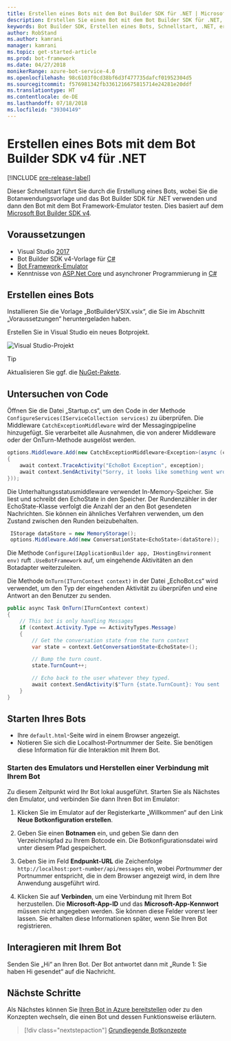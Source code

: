 ```yaml
---
title: Erstellen eines Bots mit dem Bot Builder SDK für .NET | Microsoft-Dokumentation
description: Erstellen Sie einen Bot mit dem Bot Builder SDK für .NET, einem leistungsstarken Konstruktionsframework für Bots.
keywords: Bot Builder SDK, Erstellen eines Bots, Schnellstart, .NET, erste Schritte
author: RobStand
ms.author: kamrani
manager: kamrani
ms.topic: get-started-article
ms.prod: bot-framework
ms.date: 04/27/2018
monikerRange: azure-bot-service-4.0
ms.openlocfilehash: 98c6103f0cd38bf6d3f477735dafcf01952304d5
ms.sourcegitcommit: f576981342fb3361216675815714e24281e20ddf
ms.translationtype: HT
ms.contentlocale: de-DE
ms.lasthandoff: 07/18/2018
ms.locfileid: "39304149"
---
```

# <a name="create-a-bot-with-the-bot-builder-sdk-v4-for-net"></a>Erstellen eines Bots mit dem Bot Builder SDK v4 für .NET
[!INCLUDE [pre-release-label](../includes/pre-release-label.md)]

Dieser Schnellstart führt Sie durch die Erstellung eines Bots, wobei Sie die Botanwendungsvorlage und das Bot Builder SDK für .NET verwenden und dann den Bot mit dem Bot Framework-Emulator testen. Dies basiert auf dem [Microsoft Bot Builder SDK v4](https://github.com/Microsoft/botbuilder-dotnet).

## <a name="prerequisites"></a>Voraussetzungen
- Visual Studio [2017](https://www.visualstudio.com/downloads)
- Bot Builder SDK v4-Vorlage für [C#](https://marketplace.visualstudio.com/items?itemName=BotBuilder.botbuilderv4)
- [Bot Framework-Emulator](https://github.com/Microsoft/BotFramework-Emulator/releases)
- Kenntnisse von [ASP.Net Core](https://docs.microsoft.com/aspnet/core/) und asynchroner Programmierung in [C#](https://docs.microsoft.com/en-us/dotnet/csharp/programming-guide/concepts/async/index)

## <a name="create-a-bot"></a>Erstellen eines Bots
Installieren Sie die Vorlage „BotBuilderVSIX.vsix“, die Sie im Abschnitt „Voraussetzungen“ heruntergeladen haben. 

Erstellen Sie in Visual Studio ein neues Botprojekt.

![Visual Studio-Projekt](../media/azure-bot-quickstarts/bot-builder-dotnet-project.png)

> [!TIP] 
> Aktualisieren Sie ggf. die [NuGet-Pakete](https://docs.microsoft.com/en-us/nuget/quickstart/install-and-use-a-package-in-visual-studio).

## <a name="explore-code"></a>Untersuchen von Code
Öffnen Sie die Datei „Startup.cs“, um den Code in der Methode `ConfigureServices(IServiceCollection services)` zu überprüfen. Die Middleware `CatchExceptionMiddleware` wird der Messagingpipeline hinzugefügt. Sie verarbeitet alle Ausnahmen, die von anderer Middleware oder der OnTurn-Methode ausgelöst werden. 

```cs
options.Middleware.Add(new CatchExceptionMiddleware<Exception>(async (context, exception) =>
{
    await context.TraceActivity("EchoBot Exception", exception);
    await context.SendActivity("Sorry, it looks like something went wrong!");
}));
```

Die Unterhaltungsstatusmiddleware verwendet In-Memory-Speicher. Sie liest und schreibt den EchoState in den Speicher.  Der Rundenzähler in der EchoState-Klasse verfolgt die Anzahl der an den Bot gesendeten Nachrichten. Sie können ein ähnliches Verfahren verwenden, um den Zustand zwischen den Runden beizubehalten.

```cs
 IStorage dataStore = new MemoryStorage();
 options.Middleware.Add(new ConversationState<EchoState>(dataStore));
```

Die Methode `Configure(IApplicationBuilder app, IHostingEnvironment env)` ruft `.UseBotFramework` auf, um eingehende Aktivitäten an den Botadapter weiterzuleiten. 

Die Methode `OnTurn(ITurnContext context)` in der Datei „EchoBot.cs“ wird verwendet, um den Typ der eingehenden Aktivität zu überprüfen und eine Antwort an den Benutzer zu senden. 

```cs
public async Task OnTurn(ITurnContext context)
{
    // This bot is only handling Messages
    if (context.Activity.Type == ActivityTypes.Message)
    {
        // Get the conversation state from the turn context
        var state = context.GetConversationState<EchoState>();

        // Bump the turn count. 
        state.TurnCount++;

        // Echo back to the user whatever they typed.
        await context.SendActivity($"Turn {state.TurnCount}: You sent '{context.Activity.Text}'");
    }
}
```
## <a name="start-your-bot"></a>Starten Ihres Bots

- Ihre `default.html`-Seite wird in einem Browser angezeigt.
- Notieren Sie sich die Localhost-Portnummer der Seite. Sie benötigen diese Information für die Interaktion mit Ihrem Bot.

### <a name="start-the-emulator-and-connect-your-bot"></a>Starten des Emulators und Herstellen einer Verbindung mit Ihrem Bot

Zu diesem Zeitpunkt wird Ihr Bot lokal ausgeführt.
Starten Sie als Nächstes den Emulator, und verbinden Sie dann Ihren Bot im Emulator:

1. Klicken Sie im Emulator auf der Registerkarte „Willkommen“ auf den Link **Neue Botkonfiguration erstellen**. 

2. Geben Sie einen **Botnamen** ein, und geben Sie dann den Verzeichnispfad zu Ihrem Botcode ein. Die Botkonfigurationsdatei wird unter diesem Pfad gespeichert.

3. Geben Sie im Feld **Endpunkt-URL** die Zeichenfolge `http://localhost:port-number/api/messages` ein, wobei *Portnummer* der Portnummer entspricht, die in dem Browser angezeigt wird, in dem Ihre Anwendung ausgeführt wird.

4. Klicken Sie auf **Verbinden**, um eine Verbindung mit Ihrem Bot herzustellen. Die **Microsoft-App-ID** und das **Microsoft-App-Kennwort** müssen nicht angegeben werden. Sie können diese Felder vorerst leer lassen. Sie erhalten diese Informationen später, wenn Sie Ihren Bot registrieren.

## <a name="interact-with-your-bot"></a>Interagieren mit Ihrem Bot

Senden Sie „Hi“ an Ihren Bot. Der Bot antwortet dann mit „Runde 1: Sie haben Hi gesendet“ auf die Nachricht.

## <a name="next-steps"></a>Nächste Schritte

Als Nächstes können Sie [Ihren Bot in Azure bereitstellen](../bot-builder-howto-deploy-azure.md) oder zu den Konzepten wechseln, die einen Bot und dessen Funktionsweise erläutern.

> [!div class="nextstepaction"]
> [Grundlegende Botkonzepte](../v4sdk/bot-builder-basics.md)
